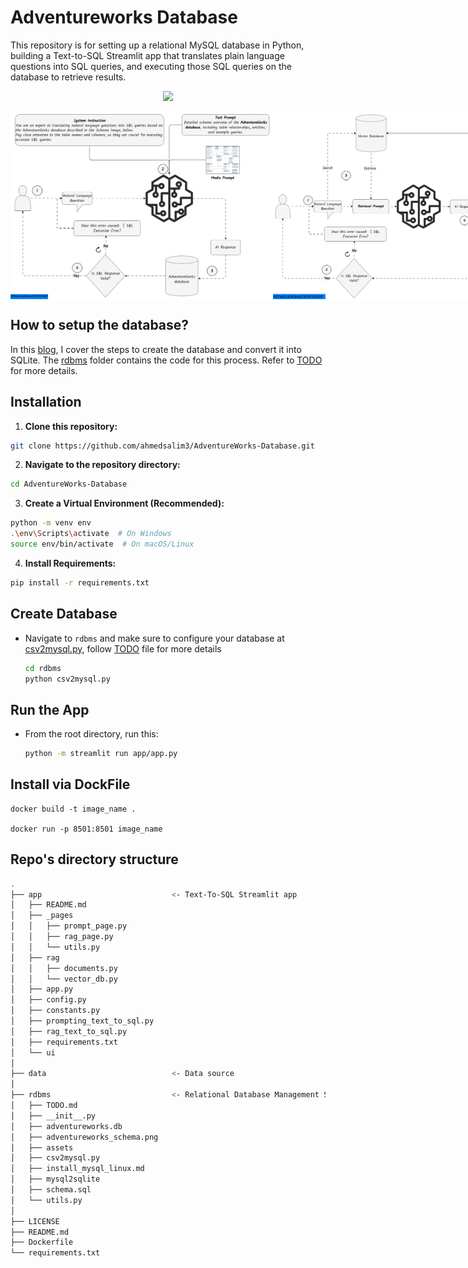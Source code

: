 # Adventureworks Database

This repository is for setting up a relational MySQL database in Python, building a Text-to-SQL Streamlit app that translates plain language questions into SQL queries, and executing those SQL queries on the database to retrieve results.

<p align= "center">
<img src="https://img.shields.io/badge/PYTHON-3.12-orange">
</p>

<div style="display: flex; justify-content: space-around;">
    <img src="./app/ui/static/prompt-engineering.gif" alt="Prompt Engineering" style="height: 300px; object-fit: contain;">
    <img src="./app/ui/static/rag.gif" alt="RAG" style="height: 300px; object-fit: contain;">
</div>

## How to setup the database?

In this [blog](https://ahmedsalim3.github.io/posts/adventureworks-database/), I cover the steps to create the database and convert it into SQLite. The [rdbms](./rdbms/) folder contains the code for this process. Refer to [TODO](./rdbms/TODO.md) for more details.

## Installation

1. **Clone this repository:**

  ```bash
  git clone https://github.com/ahmedsalim3/AdventureWorks-Database.git
  ```

2. **Navigate to the repository directory:**

  ```bash
  cd AdventureWorks-Database
  ```

3. **Create a Virtual Environment (Recommended):**

  ```bash
  python -m venv env
  .\env\Scripts\activate  # On Windows
  source env/bin/activate  # On macOS/Linux
  ```

4. **Install Requirements:**

  ```bash
  pip install -r requirements.txt
  ```

## Create Database

- Navigate to `rdbms` and make sure to configure your database at [csv2mysql.py](./rdbms/csv2mysql.py#L69-L75), follow [TODO](./rdbms/TODO.md) file for more details

    ```bash
    cd rdbms
    python csv2mysql.py 
    ```

## Run the App

- From the root directory, run this:
    
    ```bash
    python -m streamlit run app/app.py
    ```

## Install via DockFile

  ```
  docker build -t image_name .

  docker run -p 8501:8501 image_name
  ```

## Repo's directory structure

```sh
.
├── app                             <- Text-To-SQL Streamlit app
│   ├── README.md
│   ├── _pages
│   │   ├── prompt_page.py
│   │   ├── rag_page.py
│   │   └── utils.py
│   ├── rag
│   │   ├── documents.py
│   │   └── vector_db.py
│   ├── app.py
│   ├── config.py
│   ├── constants.py
│   ├── prompting_text_to_sql.py
│   ├── rag_text_to_sql.py
│   ├── requirements.txt
│   └── ui
│ 
├── data                            <- Data source
│ 
├── rdbms                           <- Relational Database Management System
│   ├── TODO.md
│   ├── __init__.py
│   ├── adventureworks.db
│   ├── adventureworks_schema.png
│   ├── assets
│   ├── csv2mysql.py
│   ├── install_mysql_linux.md
│   ├── mysql2sqlite
│   ├── schema.sql
│   └── utils.py
│ 
├── LICENSE
├── README.md
├── Dockerfile
└── requirements.txt

```
